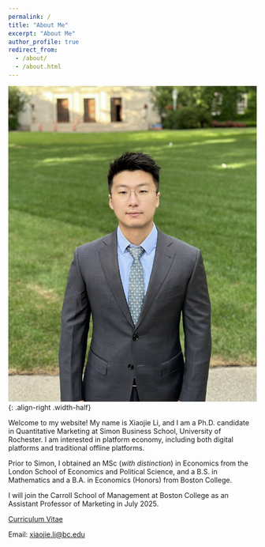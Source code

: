 ```yaml
---
permalink: /
title: "About Me"
excerpt: "About Me"
author_profile: true
redirect_from: 
  - /about/
  - /about.html
---
```


![](/images/profile_pic.jpg){: .align-right .width-half}

Welcome to my website! My name is Xiaojie Li, and I am a Ph.D. candidate in Quantitative Marketing at Simon Business School, University of Rochester. I am interested in platform economy, including both digital platforms and traditional offline platforms.

<!-- advised by Professors [Paul B. Ellickson](http://paulellickson.com/) and [Yufeng Huang](https://sites.google.com/site/yufenghuangphd). -->

Prior to Simon, I obtained an MSc (*with distinction*) in Economics from the London School of Economics and Political Science, and a B.S. in Mathematics and a B.A. in Economics (Honors) from Boston College.

I will join the Carroll School of Management at Boston College as an Assistant Professor of Marketing in July 2025.

[Curriculum Vitae](http://xiaojieli.info/files/XiaojieLi_CV.pdf)

Email: xiaojie.li@bc.edu